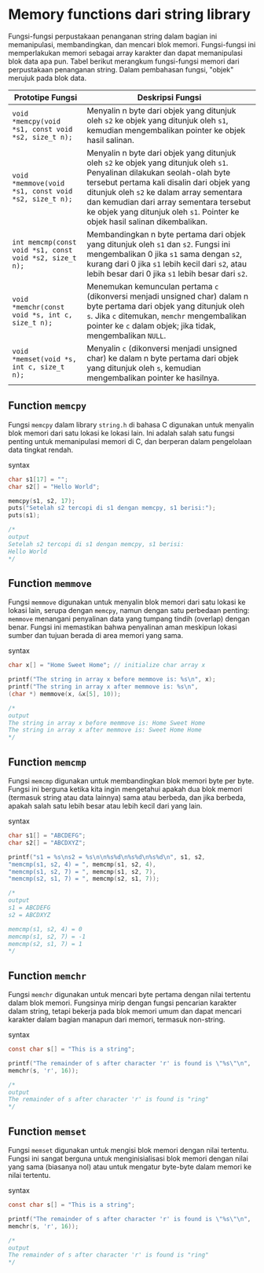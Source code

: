 
# Memory functions dari string library

Fungsi-fungsi perpustakaan penanganan string dalam bagian ini memanipulasi, membandingkan, dan mencari blok memori. Fungsi-fungsi ini memperlakukan memori sebagai array karakter dan dapat memanipulasi blok data apa pun. Tabel berikut merangkum fungsi-fungsi memori dari perpustakaan penanganan string. Dalam pembahasan fungsi, "objek" merujuk pada blok data.

<!-- <table border="1" cellpadding="10">
  <thead>
    <tr>
      <th>Prototipe fungsi</th>
      <th>Deskripsi fungsi</th>
    </tr>
  </thead>
  <tbody>
    <tr>
      <td>void *memcpy(void *s1, const void *s2, size_t n);</td>
      <td>
        Menyalin n byte dari objek yang ditunjuk oleh s2 ke objek yang ditunjuk oleh s1, 
        kemudian mengembalikan pointer ke objek hasil salinan.
      </td>
    </tr>
    <tr>
      <td>void *memmove(void *s1, const void *s2, size_t n);</td>
      <td>
        Menyalin n byte dari objek yang ditunjuk oleh s2 ke objek yang ditunjuk oleh s1. 
        Penyalinan dilakukan seolah-olah byte tersebut pertama kali disalin dari objek yang ditunjuk oleh s2 
        ke dalam array sementara dan kemudian dari array sementara tersebut ke objek yang ditunjuk oleh s1. 
        Pointer ke objek hasil salinan dikembalikan.
      </td>
    </tr>
    <tr>
      <td>int memcmp(const void *s1, const void *s2, size_t n);</td>
      <td>
        Membandingkan n byte pertama dari objek yang ditunjuk oleh s1 dan s2. 
        Fungsi ini mengembalikan 0 jika s1 sama dengan s2, kurang dari 0 jika s1 lebih kecil dari s2, 
        atau lebih besar dari 0 jika s1 lebih besar dari s2.
      </td>
    </tr>
    <tr>
      <td>void *memchr(const void *s, int c, size_t n);</td>
      <td>
        Menemukan kemunculan pertama c (dikonversi menjadi unsigned char) 
        dalam n byte pertama dari objek yang ditunjuk oleh s. Jika c ditemukan, 
        memchr mengembalikan pointer ke c dalam objek; jika tidak, mengembalikan NULL.
      </td>
    </tr>
    <tr>
      <td>void *memset(void *s, int c, size_t n);</td>
      <td>
        Menyalin c (dikonversi menjadi unsigned char) ke dalam n byte pertama dari objek yang ditunjuk oleh s, 
        kemudian mengembalikan pointer ke hasilnya.
      </td>
    </tr>
  </tbody>
</table> -->

| Prototipe Fungsi       | Deskripsi Fungsi     |
| --- | --- |
| `void *memcpy(void *s1, const void *s2, size_t n);`      | Menyalin n byte dari objek yang ditunjuk oleh `s2` ke objek yang ditunjuk oleh `s1`, kemudian mengembalikan pointer ke objek hasil salinan.                                                                                                        |
| `void *memmove(void *s1, const void *s2, size_t n);`     | Menyalin n byte dari objek yang ditunjuk oleh `s2` ke objek yang ditunjuk oleh `s1`. Penyalinan dilakukan seolah-olah byte tersebut pertama kali disalin dari objek yang ditunjuk oleh `s2` ke dalam array sementara dan kemudian dari array sementara tersebut ke objek yang ditunjuk oleh `s1`. Pointer ke objek hasil salinan dikembalikan. |
| `int memcmp(const void *s1, const void *s2, size_t n);`  | Membandingkan n byte pertama dari objek yang ditunjuk oleh `s1` dan `s2`. Fungsi ini mengembalikan 0 jika `s1` sama dengan `s2`, kurang dari 0 jika `s1` lebih kecil dari `s2`, atau lebih besar dari 0 jika `s1` lebih besar dari `s2`.               |
| `void *memchr(const void *s, int c, size_t n);`          | Menemukan kemunculan pertama `c` (dikonversi menjadi unsigned char) dalam n byte pertama dari objek yang ditunjuk oleh `s`. Jika `c` ditemukan, `memchr` mengembalikan pointer ke `c` dalam objek; jika tidak, mengembalikan `NULL`.                    |
| `void *memset(void *s, int c, size_t n);`                | Menyalin `c` (dikonversi menjadi unsigned char) ke dalam n byte pertama dari objek yang ditunjuk oleh `s`, kemudian mengembalikan pointer ke hasilnya.                                                                                              |


## Function `memcpy`

Fungsi `memcpy` dalam library `string.h` di bahasa C digunakan untuk menyalin blok memori dari satu lokasi ke lokasi lain. Ini adalah salah satu fungsi penting untuk memanipulasi memori di C, dan berperan dalam pengelolaan data tingkat rendah.

syntax
```c
char s1[17] = "";
char s2[] = "Hello World";

memcpy(s1, s2, 17);
puts("Setelah s2 tercopi di s1 dengan memcpy, s1 berisi:");
puts(s1);

/*
output
Setelah s2 tercopi di s1 dengan memcpy, s1 berisi:
Hello World
*/
```

## Function `memmove`

Fungsi `memmove` digunakan untuk menyalin blok memori dari satu lokasi ke lokasi lain, serupa dengan `memcpy`, namun dengan satu perbedaan penting: `memmove` menangani penyalinan data yang tumpang tindih (overlap) dengan benar. Fungsi ini memastikan bahwa penyalinan aman meskipun lokasi sumber dan tujuan berada di area memori yang sama.

syntax
```c
char x[] = "Home Sweet Home"; // initialize char array x

printf("The string in array x before memmove is: %s\n", x);
printf("The string in array x after memmove is: %s\n",
(char *) memmove(x, &x[5], 10));

/*
output
The string in array x before memmove is: Home Sweet Home
The string in array x after memmove is: Sweet Home Home
*/
```

## Function `memcmp`

Fungsi `memcmp` digunakan untuk membandingkan blok memori byte per byte. Fungsi ini berguna ketika kita ingin mengetahui apakah dua blok memori (termasuk string atau data lainnya) sama atau berbeda, dan jika berbeda, apakah salah satu lebih besar atau lebih kecil dari yang lain.

syntax
```c
char s1[] = "ABCDEFG";
char s2[] = "ABCDXYZ";

printf("s1 = %s\ns2 = %s\n\n%s%d\n%s%d\n%s%d\n", s1, s2,
"memcmp(s1, s2, 4) = ", memcmp(s1, s2, 4),
"memcmp(s1, s2, 7) = ", memcmp(s1, s2, 7),
"memcmp(s2, s1, 7) = ", memcmp(s2, s1, 7));

/*
output
s1 = ABCDEFG
s2 = ABCDXYZ

memcmp(s1, s2, 4) = 0
memcmp(s1, s2, 7) = -1
memcmp(s2, s1, 7) = 1
*/
```

## Function `memchr`

Fungsi `memchr` digunakan untuk mencari byte pertama dengan nilai tertentu dalam blok memori. Fungsinya mirip dengan fungsi pencarian karakter dalam string, tetapi bekerja pada blok memori umum dan dapat mencari karakter dalam bagian manapun dari memori, termasuk non-string.

syntax
```c
const char s[] = "This is a string";

printf("The remainder of s after character 'r' is found is \"%s\"\n",
memchr(s, 'r', 16));

/*
output
The remainder of s after character 'r' is found is "ring"
*/
```

## Function `memset`

Fungsi `memset` digunakan untuk mengisi blok memori dengan nilai tertentu. Fungsi ini sangat berguna untuk menginisialisasi blok memori dengan nilai yang sama (biasanya nol) atau untuk mengatur byte-byte dalam memori ke nilai tertentu.

syntax
```c
const char s[] = "This is a string";

printf("The remainder of s after character 'r' is found is \"%s\"\n",
memchr(s, 'r', 16));

/*
output
The remainder of s after character 'r' is found is "ring"
*/
```